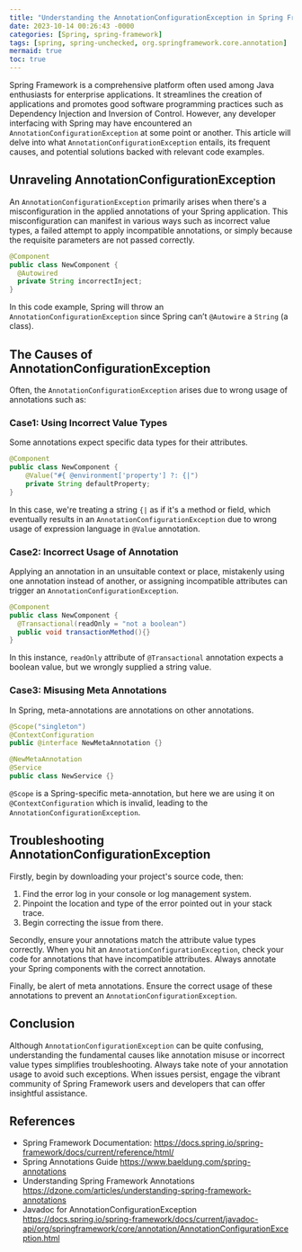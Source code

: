 ```yaml
---
title: "Understanding the AnnotationConfigurationException in Spring Framework"
date: 2023-10-14 00:26:43 -0000
categories: [Spring, spring-framework]
tags: [spring, spring-unchecked, org.springframework.core.annotation]
mermaid: true
toc: true
---
```



Spring Framework is a comprehensive platform often used among Java enthusiasts for enterprise applications. It streamlines the creation of applications and promotes good software programming practices such as Dependency Injection and Inversion of Control. However, any developer interfacing with Spring may have encountered an `AnnotationConfigurationException` at some point or another. This article will delve into what `AnnotationConfigurationException` entails, its frequent causes, and potential solutions backed with relevant code examples.

## Unraveling AnnotationConfigurationException

An `AnnotationConfigurationException` primarily arises when there's a misconfiguration in the applied annotations of your Spring application. This misconfiguration can manifest in various ways such as incorrect value types, a failed attempt to apply incompatible annotations, or simply because the requisite parameters are not passed correctly.

```java
@Component 
public class NewComponent {
  @Autowired
  private String incorrectInject; 
}
```

In this code example, Spring will throw an `AnnotationConfigurationException` since Spring can’t `@Autowire` a `String` (a class). 

## The Causes of AnnotationConfigurationException

Often, the `AnnotationConfigurationException` arises due to wrong usage of annotations such as:

### Case1: Using Incorrect Value Types 

Some annotations expect specific data types for their attributes.

```java
@Component
public class NewComponent {
    @Value("#{ @environment['property'] ?: {|")
    private String defaultProperty;
}
```

In this case, we're treating a string `{|` as if it's a method or field, which eventually results in an `AnnotationConfigurationException` due to wrong usage of expression language in `@Value` annotation.

### Case2: Incorrect Usage of Annotation 

Applying an annotation in an unsuitable context or place, mistakenly using one annotation instead of another, or assigning incompatible attributes can trigger an `AnnotationConfigurationException`.

```java
@Component
public class NewComponent {
  @Transactional(readOnly = "not a boolean")
  public void transactionMethod(){}
}
```

In this instance, `readOnly` attribute of `@Transactional` annotation expects a boolean value, but we wrongly supplied a string value.

### Case3: Misusing Meta Annotations 

In Spring, meta-annotations are annotations on other annotations.

```java
@Scope("singleton")
@ContextConfiguration
public @interface NewMetaAnnotation {}

@NewMetaAnnotation
@Service
public class NewService {}
```

`@Scope` is a Spring-specific meta-annotation, but here we are using it on `@ContextConfiguration` which is invalid, leading to the `AnnotationConfigurationException`.

## Troubleshooting AnnotationConfigurationException

Firstly, begin by downloading your project's source code, then:

1. Find the error log in your console or log management system.
2. Pinpoint the location and type of the error pointed out in your stack trace.
3. Begin correcting the issue from there.

Secondly, ensure your annotations match the attribute value types correctly. When you hit an `AnnotationConfigurationException`, check your code for annotations that have incompatible attributes. Always annotate your Spring components with the correct annotation.

Finally, be alert of meta annotations. Ensure the correct usage of these annotations to prevent an `AnnotationConfigurationException`.

## Conclusion

Although `AnnotationConfigurationException` can be quite confusing, understanding the fundamental causes like annotation misuse or incorrect value types simplifies troubleshooting. Always take note of your annotation usage to avoid such exceptions. When issues persist, engage the vibrant community of Spring Framework users and developers that can offer insightful assistance.

## References

- Spring Framework Documentation: <https://docs.spring.io/spring-framework/docs/current/reference/html/>
- Spring Annotations Guide <https://www.baeldung.com/spring-annotations>
- Understanding Spring Framework Annotations <https://dzone.com/articles/understanding-spring-framework-annotations>
- Javadoc for AnnotationConfigurationException <https://docs.spring.io/spring-framework/docs/current/javadoc-api/org/springframework/core/annotation/AnnotationConfigurationException.html>